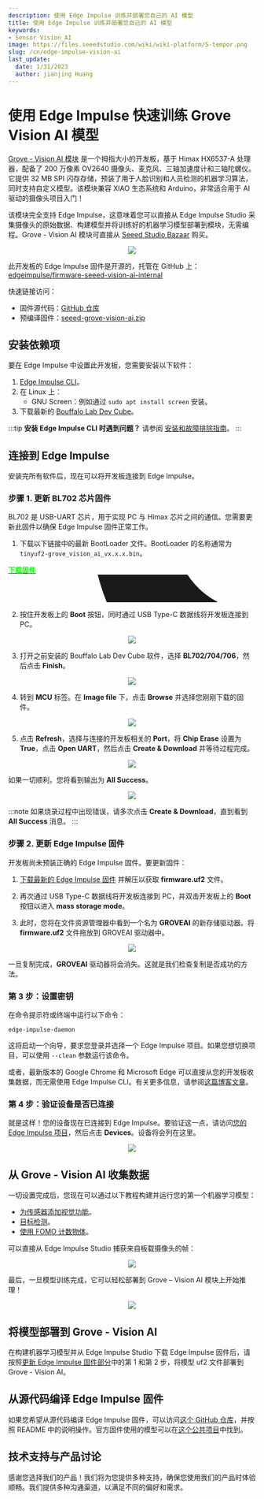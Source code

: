 ```yaml
---
description: 使用 Edge Impulse 训练并部署您自己的 AI 模型
title: 使用 Edge Impulse 训练并部署您自己的 AI 模型
keywords:
- Sensor Vision_AI
image: https://files.seeedstudio.com/wiki/wiki-platform/S-tempor.png
slug: /cn/edge-impulse-vision-ai
last_update:
  date: 1/31/2023
  author: jianjing Huang
---
```



# 使用 Edge Impulse 快速训练 Grove Vision AI 模型

[Grove - Vision AI 模块](https://wiki.seeedstudio.com/cn/Grove-Vision-AI-Module) 是一个拇指大小的开发板，基于 Himax HX6537-A 处理器，配备了 200 万像素 OV2640 摄像头、麦克风、三轴加速度计和三轴陀螺仪。它提供 32 MB SPI 闪存存储，预装了用于人脸识别和人员检测的机器学习算法，同时支持自定义模型。该模块兼容 XIAO 生态系统和 Arduino，非常适合用于 AI 驱动的摄像头项目入门！

该模块完全支持 Edge Impulse，这意味着您可以直接从 Edge Impulse Studio 采集摄像头的原始数据、构建模型并将训练好的机器学习模型部署到模块，无需编程。Grove - Vision AI 模块可直接从 [Seeed Studio Bazaar](https://www.seeedstudio.com/Grove-Vision-AI-Module-p-5457.html) 购买。

<div align="center"><img width ={400} src="https://files.seeedstudio.com/wiki/edge-impulse-visionai/1.jpg"/></div>

此开发板的 Edge Impulse 固件是开源的，托管在 GitHub 上：[edgeimpulse/firmware-seeed-vision-ai-internal](https://github.com/edgeimpulse/firmware-seeed-vision-ai-internal/tree/edge-impulse-firmware)

快速链接访问：

- 固件源代码：[GitHub 仓库](https://github.com/edgeimpulse/firmware-seeed-grove-vision-ai)
- 预编译固件：[seeed-grove-vision-ai.zip](https://cdn.edgeimpulse.com/firmware/seeed-grove-vision-ai.zip)

## 安装依赖项

要在 Edge Impulse 中设置此开发板，您需要安装以下软件：

1. [Edge Impulse CLI](https://docs.edgeimpulse.com/docs/edge-impulse-cli/cli-installation)。
2. 在 Linux 上：
   - GNU Screen：例如通过 `sudo apt install screen` 安装。
3. 下载最新的 [Bouffalo Lab Dev Cube](https://dev.bouffalolab.com/download)。

:::tip
**安装 Edge Impulse CLI 时遇到问题？**
请参阅 [安装和故障排除指南](https://docs.edgeimpulse.com/docs/edge-impulse-cli/cli-installation)。
:::

## 连接到 Edge Impulse

安装完所有软件后，现在可以将开发板连接到 Edge Impulse。

### 步骤 1. 更新 BL702 芯片固件

BL702 是 USB-UART 芯片，用于实现 PC 与 Himax 芯片之间的通信。您需要更新此固件以确保 Edge Impulse 固件正常工作。

1. 下载以下链接中的最新 BootLoader 文件。BootLoader 的名称通常为 `tinyuf2-grove_vision_ai_vx.x.x.bin`。

<div class="github_container" style={{textAlign: 'center'}}>
    <a class="github_item" href="https://github.com/Seeed-Studio/Seeed_Arduino_GroveAI/releases" target="_blank" rel="noopener noreferrer">
    <strong><span><font color={'FFFFFF'} size={"4"}> 下载固件</font></span></strong> <svg aria-hidden="true" focusable="false" role="img" className="mr-2" viewBox="-3 10 9 1" width={16} height={16} fill="currentColor" style={{textAlign: 'center', display: 'inline-block', userSelect: 'none', verticalAlign: 'text-bottom', overflow: 'visible'}}><path d="M8 0c4.42 0 8 3.58 8 8a8.013 8.013 0 0 1-5.45 7.59c-.4.08-.55-.17-.55-.38 0-.27.01-1.13.01-2.2 0-.75-.25-1.23-.54-1.48 1.78-.2 3.65-.88 3.65-3.95 0-.88-.31-1.59-.82-2.15.08-.2.36-1.02-.08-2.12 0 0-.67-.22-2.2.82-.64-.18-1.32-.27-2-.27-.68 0-1.36.09-2 .27-1.53-1.03-2.2-.82-2.2-.82-.44 1.1-.16 1.92-.08 2.12-.51.56-.82 1.28-.82 2.15 0 3.06 1.86 3.75 3.64 3.95-.23.2-.44.55-.51 1.07-.46.21-1.61.55-2.33-.66-.15-.24-.6-.83-1.23-.82-.67.01-.27.38.01.53.34.19.73.9.82 1.13.16.45.68 1.31 2.69.94 0 .67.01 1.3.01 1.49 0 .21-.15.45-.55.38A7.995 7.995 0 0 1 0 8c0-4.42 3.58-8 8-8Z" /></svg>
    </a>
</div>

2. 按住开发板上的 **Boot** 按钮，同时通过 USB Type-C 数据线将开发板连接到 PC。

<div align="center"><img width={600} src="https://files.seeedstudio.com/wiki/edge-impulse-visionai/2.jpg" /></div>

3. 打开之前安装的 Bouffalo Lab Dev Cube 软件，选择 **BL702/704/706**，然后点击 **Finish**。

<div align="center"><img width={300} src="https://files.seeedstudio.com/wiki/edge-impulse-visionai/3.png" /></div>

4. 转到 **MCU** 标签。在 **Image file** 下，点击 **Browse** 并选择您刚刚下载的固件。

<div align="center"><img width={700} src="https://files.seeedstudio.com/wiki/edge-impulse-visionai/4.png" /></div>

5. 点击 **Refresh**，选择与连接的开发板相关的 **Port**，将 **Chip Erase** 设置为 **True**，点击 **Open UART**，然后点击 **Create & Download** 并等待过程完成。

<div align="center"><img width ={200} src="https://files.seeedstudio.com/wiki/edge-impulse-visionai/5.png"/></div>

如果一切顺利，您将看到输出为 **All Success**。

<div align="center"><img width ={700} src="https://files.seeedstudio.com/wiki/edge-impulse-visionai/6.png"/></div>

:::note
如果烧录过程中出现错误，请多次点击 **Create & Download**，直到看到 **All Success** 消息。
:::

### 步骤 2. 更新 Edge Impulse 固件

开发板尚未预装正确的 Edge Impulse 固件。要更新固件：

1. [下载最新的 Edge Impulse 固件](https://cdn.edgeimpulse.com/firmware/seeed-grove-vision-ai.zip) 并解压以获取 **firmware.uf2** 文件。

2. 再次通过 USB Type-C 数据线将开发板连接到 PC，并双击开发板上的 **Boot** 按钮以进入 **mass storage mode**。

3. 此时，您将在文件资源管理器中看到一个名为 **GROVEAI** 的新存储驱动器。将 **firmware.uf2** 文件拖放到 GROVEAI 驱动器中。

<div align="center"><img width ={200} src="https://files.seeedstudio.com/wiki/edge-impulse-visionai/7.jpg"/></div>

一旦复制完成，**GROVEAI** 驱动器将会消失。这就是我们检查复制是否成功的方法。

### 第 3 步：设置密钥

在命令提示符或终端中运行以下命令：

```
edge-impulse-daemon
```

这将启动一个向导，要求您登录并选择一个 Edge Impulse 项目。如果您想切换项目，可以使用 `--clean` 参数运行该命令。

或者，最新版本的 Google Chrome 和 Microsoft Edge 可以直接从您的开发板收集数据，而无需使用 Edge Impulse CLI。有关更多信息，请参阅[这篇博客文章](https://www.edgeimpulse.com/blog/collect-sensor-data-straight-from-your-web-browser)。

### 第 4 步：验证设备是否已连接

就是这样！您的设备现在已连接到 Edge Impulse。要验证这一点，请访问[您的 Edge Impulse 项目](https://studio.edgeimpulse.com/studio/select-project?autoredirect=1)，然后点击 **Devices**。设备将会列在这里。

<div align="center"><img width ={700} src="https://files.seeedstudio.com/wiki/edge-impulse-visionai/8.png"/></div>

## 从 Grove - Vision AI 收集数据

一切设置完成后，您现在可以通过以下教程构建并运行您的第一个机器学习模型：

- [为传感器添加视觉功能](https://docs.edgeimpulse.com/docs/tutorials/image-classification)。
- [目标检测](https://docs.edgeimpulse.com/docs/tutorials/object-detection)。
- [使用 FOMO 计数物体](https://docs.edgeimpulse.com/docs/tutorials/detect-objects-using-fomo)。

可以直接从 Edge Impulse Studio 捕获来自板载摄像头的帧：

<div align="center"><img width ={700} src="https://files.seeedstudio.com/wiki/edge-impulse-visionai/9.png"/></div>

最后，一旦模型训练完成，它可以轻松部署到 Grove – Vision AI 模块上开始推理！

<div align="center"><img width ={700} src="https://files.seeedstudio.com/wiki/edge-impulse-visionai/10.png"/></div>

## 将模型部署到 Grove - Vision AI

在构建机器学习模型并从 Edge Impulse Studio 下载 Edge Impulse 固件后，请按照[更新 Edge Impulse 固件部分](https://docs.edgeimpulse.com/docs/development-platforms/officially-supported-mcu-targets/seeed-grove-vision-ai#2.-update-edge-impulse-firmware)中的第 1 和第 2 步，将模型 uf2 文件部署到 Grove - Vision AI。

## 从源代码编译 Edge Impulse 固件

如果您希望从源代码编译 Edge Impulse 固件，可以访问[这个 GitHub 仓库](https://github.com/edgeimpulse/firmware-seeed-grove-vision-ai)，并按照 README 中的说明操作。官方固件使用的模型可以在[这个公共项目](https://studio.edgeimpulse.com/public/87291/latest)中找到。

## 技术支持与产品讨论

感谢您选择我们的产品！我们将为您提供多种支持，确保您使用我们的产品时体验顺畅。我们提供多种沟通渠道，以满足不同的偏好和需求。

<div class="button_tech_support_container">
<a href="https://forum.seeedstudio.com/" class="button_forum"></a> 
<a href="https://www.seeedstudio.com/contacts" class="button_email"></a>
</div>

<div class="button_tech_support_container">
<a href="https://discord.gg/eWkprNDMU7" class="button_discord"></a> 
<a href="https://github.com/Seeed-Studio/wiki-documents/discussions/69" class="button_discussion"></a>
</div>